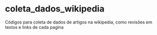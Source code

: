 # coleta_dados_wikipedia
Códigos para coleta de dados de artigos na wikipedia, como revisões em textos e links de cada pagina
